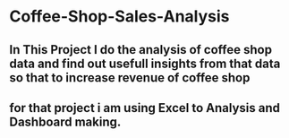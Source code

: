 # Coffee-Shop-Sales-Analysis

## In This Project I do the analysis of coffee shop data and find out usefull insights from that data so that to increase revenue of coffee shop
## for that project  i am using Excel to Analysis and Dashboard making.
 
